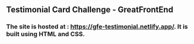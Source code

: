 ## Testimonial Card Challenge - GreatFrontEnd

### The site is hosted at : https://gfe-testimonial.netlify.app/. It is built using HTML and CSS.
